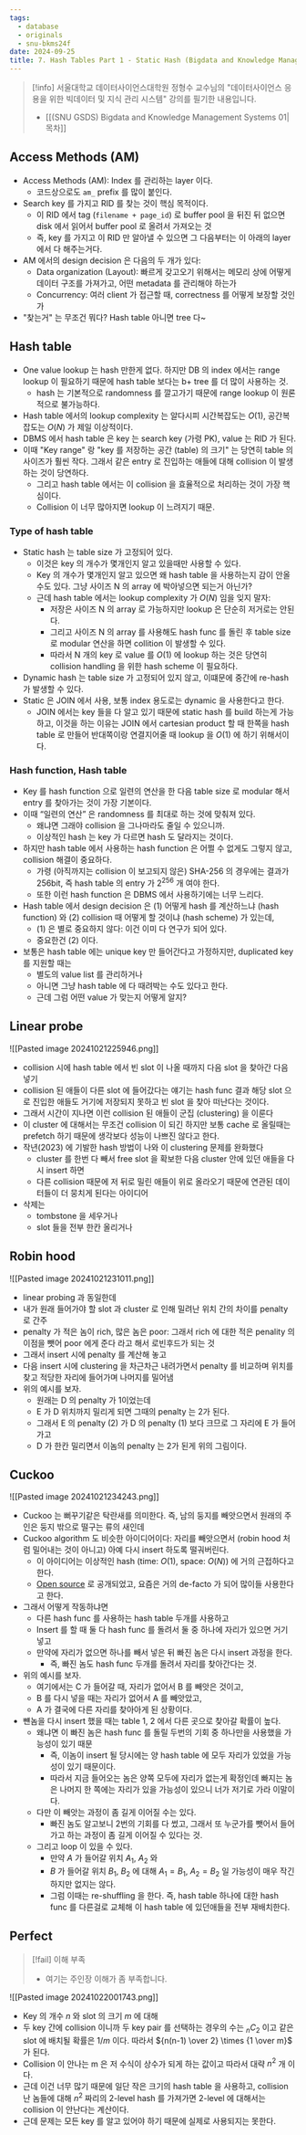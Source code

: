 ```yaml
---
tags:
  - database
  - originals
  - snu-bkms24f
date: 2024-09-25
title: 7. Hash Tables Part 1 - Static Hash (Bigdata and Knowledge Management Systems 1, SNU GSDS)
---
```

> [!info] 서울대학교 데이터사이언스대학원 정형수 교수님의 "데이터사이언스 응용을 위한 빅데이터 및 지식 관리 시스템" 강의를 필기한 내용입니다.
> - [[(SNU GSDS) Bigdata and Knowledge Management Systems 01|목차]]

## Access Methods (AM)

- Access Methods (AM): Index 를 관리하는 layer 이다.
	- 코드상으로도 `am_` prefix 를 많이 붙인다.
- Search key 를 가지고 RID 를 찾는 것이 핵심 목적이다.
	- 이 RID 에서 tag (`filename + page_id`) 로 buffer pool 을 뒤진 뒤 없으면 disk 에서 읽어서 buffer pool 로 올려서 가져오는 것
	- 즉, key 를 가지고 이 RID 만 알아낼 수 있으면 그 다음부터는 이 아래의 layer 에서 다 해주는거다.
- AM 에서의 design decision 은 다음의 두 개가 있다:
	- Data organization (Layout): 빠르게 갖고오기 위해서는 메모리 상에 어떻게 데이터 구조를 가져가고, 어떤 metadata 를 관리해야 하는가
	- Concurrency: 여러 client 가 접근할 때, correctness 를 어떻게 보장할 것인가
- "찾는거" 는 무조건 뭐다? Hash table 아니면 tree 다~

## Hash table

- One value lookup 는 hash 만한게 없다. 하지만 DB 의 index 에서는 range lookup 이 필요하기 때문에 hash table 보다는 b+ tree 를 더 많이 사용하는 것.
	- hash 는 기본적으로 randomness 를 깔고가기 때문에 range lookup 이 원론적으로 불가능하다.
- Hash table 에서의 lookup complexity 는 알다시피 시간복잡도는 $O(1)$, 공간복잡도는 $O(N)$ 가 제일 이상적이다.
- DBMS 에서 hash table 은 key 는 search key (가령 PK), value 는 RID 가 된다.
- 이때 "Key range" 랑 "key 를 저장하는 공간 (table) 의 크기" 는 당연히 table 의 사이즈가 훨씬 작다. 그래서 같은 entry 로 진입하는 애들에 대해 collision 이 발생하는 것이 당연하다.
	- 그리고 hash table 에서는 이 collision 을 효율적으로 처리하는 것이 가장 핵심이다.
	- Collision 이 너무 많아지면 lookup 이 느려지기 때문.

### Type of hash table

- Static hash 는 table size 가 고정되어 있다.
	- 이것은 key 의 개수가 몇개인지 알고 있을때만 사용할 수 있다.
	- Key 의 개수가 몇개인지 알고 있으면 왜 hash table 을 사용하는지 감이 안올 수도 있다. 그냥 사이즈 N 의 array 에 박아넣으면 되는거 아닌가?
	- 근데 hash table 에서는 lookup complexity 가 $O(N)$ 임을 잊지 말자:
		- 저장은 사이즈 N 의 array 로 가능하지만 lookup 은 단순히 저거로는 안된다.
		- 그리고 사이즈 N 의 array 를 사용해도 hash func 를 돌린 후 table size 로 modular 연산을 하면 collition 이 발생할 수 있다.
		- 따라서 N 개의 key 로 value 를 $O(1)$ 에 lookup 하는 것은 당연히 collision handling 을 위한 hash scheme 이 필요하다.
- Dynamic hash 는 table size 가 고정되어 있지 않고, 이떄문에 중간에 re-hash 가 발생할 수 있다.
- Static 은 JOIN 에서 사용, 보통 index 용도로는 dynamic 을 사용한다고 한다.
	- JOIN 에서는 key 들을 다 알고 있기 때문에 static hash 를 build 하는게 가능하고, 이것을 하는 이유는 JOIN 에서 cartesian product 할 때 한쪽을 hash table 로 만들어 반대쪽이랑 연결지어줄 때 lookup 을 $O(1)$ 에 하기 위해서이다.

### Hash function, Hash table

- Key 를 hash function 으로 일련의 연산을 한 다음 table size 로 modular 해서 entry 를 찾아가는 것이 가장 기본이다.
- 이때 “일련의 연산” 은 randomness 를 최대로 하는 것에 맞춰져 있다.
	- 왜냐면 그래야 collision 을 그나마라도 줄일 수 있으니까.
	- 이상적인 hash 는 key 가 다르면 hash 도 달라지는 것이다.
- 하지만 hash table 에서 사용하는 hash function 은 어쩔 수 없게도 그렇지 않고, collision 해결이 중요하다.
	- 가령 (아직까지는 collision 이 보고되지 않은) SHA-256 의 경우에는 결과가 256bit, 즉 hash table 의 entry 가 $2^{256}$ 개 여야 한다.
	- 또한 이런 hash function 은 DBMS 에서 사용하기에는 너무 느리다.
- Hash table 에서 design decision 은 (1) 어떻게 hash 를 계산하느냐 (hash function) 와 (2) collision 때 어떻게 할 것이냐 (hash scheme) 가 있는데,
	- (1) 은 별로 중요하지 않다: 이건 이미 다 연구가 되어 있다.
	- 중요한건 (2) 이다.
- 보통은 hash table 에는 unique key 만 들어간다고 가정하지만, duplicated key 를 지원할 때는
	- 별도의 value list 를 관리하거나
	- 아니면 그냥 hash table 에 다 때려박는 수도 있다고 한다.
	- 근데 그럼 어떤 value 가 맞는지 어떻게 알지?

## Linear probe

![[Pasted image 20241021225946.png]]

- collision 시에 hash table 에서 빈 slot 이 나올 때까지 다음 slot 을 찾아간 다음 넣기
- collision 된 애들이 다른 slot 에 들어갔다는 얘기는 hash func 결과 해당 slot 으로 진입한 애들도 거기에 저장되지 못하고 빈 slot 을 찾아 떠난다는 것이다.
- 그래서 시간이 지나면 이런 collision 된 애들이 군집 (clustering) 을 이룬다
- 이 cluster 에 대해서는 무조건 collision 이 되긴 하지만 보통 cache 로 올릴때는 prefetch 하기 때문에 생각보다 성능이 나쁘진 않다고 한다.
- 작년(2023) 에 기발한 hash 방법이 나와 이 clustering 문제를 완화했다
	- cluster 를 한번 다 빼서 free slot 을 확보한 다음 cluster 안에 있던 애들을 다시 insert 하면
	- 다른 collision 때문에 저 뒤로 밀린 애들이 위로 올라오기 때문에 연관된 데이터들이 더 뭉치게 된다는 아이디어
- 삭제는
	- tombstone 을 세우거나
	- slot 들을 전부 한칸 올리거나

## Robin hood

![[Pasted image 20241021231011.png]]

- linear probing 과 동일한데
- 내가 원래 들어가야 할 slot 과 cluster 로 인해 밀려난 위치 간의 차이를 penalty 로 간주
- penalty 가 적은 놈이 rich, 많은 놈은 poor: 그래서 rich 에 대한 적은 penality 의 이점을 뺏어 poor 에게 준다 라고 해서 로빈후드가 되는 것
- 그래서 insert 시에 penalty 를 계산해 놓고
- 다음 insert 시에 clustering 을 차근차근 내려가면서 penalty 를 비교하며 위치를 찾고 적당한 자리에 들어가며 나머지를 밀어냄
- 위의 예시를 보자.
	- 원래는 D 의 penalty 가 1이었는데
	- E 가 D 위치까지 밀리게 되면 그때의 penalty 는 2가 된다.
	- 그래서 E 의 penalty (2) 가 D 의 penalty (1) 보다 크므로 그 자리에 E 가 들어가고
	- D 가 한칸 밀리면서 이놈의 penalty 는 2가 된게 위의 그림이다.

## Cuckoo

![[Pasted image 20241021234243.png]]

- Cuckoo 는 뻐꾸기같은 탁란새를 의미한다. 즉, 남의 둥지를 빼앗으면서 원래의 주인은 둥지 밖으로 떨구는 류의 새인데
- Cuckoo algorithm 도 비슷한 아이디어이다: 자리를 빼앗으면서 (robin hood 처럼 밀어내는 것이 아니고) 아예 다시 insert 하도록 떨궈버린다.
	- 이 아이디어는 이상적인 hash (time: $O(1)$, space: $O(N)$) 에 거의 근접하다고 한다.
	- [Open source](https://github.com/efficient/libcuckoo) 로 공개되었고, 요즘은 거의 de-facto 가 되어 많이들 사용한다고 한다.
- 그래서 어떻게 작동하냐면
	- 다른 hash func 를 사용하는 hash table 두개를 사용하고
	- Insert 를 할 때 둘 다 hash func 를 돌려서 둘 중 하나에 자리가 있으면 거기 넣고
	- 만약에 자리가 없으면 하나를 빼서 넣은 뒤 빠진 놈은 다시 insert 과정을 한다.
		- 즉, 빠진 놈도 hash func 두개를 돌려서 자리를 찾아간다는 것.
- 위의 예시를 보자.
	- 여기에서는 C 가 들어갈 때, 자리가 없어서 B 를 빼앗은 것이고,
	- B 를 다시 넣을 때는 자리가 없어서 A 를 빼앗았고,
	- A 가 결국에 다른 자리를 찾아아게 된 상황이다.
- 뺸놈을 다시 insert 했을 때는 table 1, 2 에서 다른 곳으로 찾아갈 확률이 높다.
	- 왜냐면 이 빠진 놈은 hash func 를 돌릴 두번의 기회 중 하나만을 사용했을 가능성이 있기 때문
		- 즉, 이놈이 insert 될 당시에는 양 hash table 에 모두 자리가 있었을 가능성이 있기 때문이다.
		- 따라서 지금 들어오는 놈은 양쪽 모두에 자리가 없는게 확정인데 빠지는 놈은 나머지 한 쪽에는 자리가 있을 가능성이 있으니 너가 저기로 가라 이말이다.
	- 다만 이 빼앗는 과정이 좀 길게 이어질 수는 있다.
		- 빠진 놈도 알고보니 2번의 기회를 다 썼고, 그래서 또 누군가를 뺏어서 들어가고 하는 과정이 좀 길게 이어질 수 있다는 것.
	- 그리고 loop 이 있을 수 있다.
		- 만약 $A$ 가 들어갈 위치 $A_{1}$, $A_{2}$ 와
		- $B$ 가 들어갈 위치 $B_{1}$, $B_{2}$ 에 대해 $A_{1} = B_{1}$, $A_{2} = B_{2}$ 일 가능성이 매우 작긴 하지만 없지는 않다.
		- 그럼 이때는 re-shuffling 을 한다. 즉, hash table 하나에 대한 hash func 를 다른걸로 교체해 이 hash table 에 있던애들을 전부 재배치한다.

## Perfect

> [!fail] 이해 부족
> - 여기는 주인장 이해가 좀 부족합니다.

![[Pasted image 20241022001743.png]]

- Key 의 개수 $n$ 와 slot 의 크기 $m$ 에 대해
- 두 key 간에 collision 이니까 두 key pair 를 선택하는 경우의 수는 $_{n}C_{2}$ 이고 같은 slot 에 배치될 확률은 $1/m$ 이다. 따라서 ${n(n-1) \over 2}  \times {1 \over m}$ 가 된다.
- Collision 이 안나는 m 은 저 수식이 상수가 되게 하는 값이고 따라서 대략 $n^{2}$ 개 이다.
- 근데 이건 너무 많기 때문에 일단 작은 크기의 hash table 을 사용하고, collision 난 놈들에 대해 $n^{2}$ 짜리의 2-level hash 를 가져가면 2-level 에 대해서는 collision 이 안난다는 계산이다.
- 근데 문제는 모든 key 를 알고 있어야 하기 때문에 실제로 사용되지는 못한다.